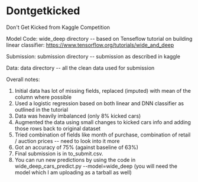 # Dontgetkicked
Don't Get Kicked from Kaggle Competition

Model Code: wide_deep directory -- based on Tenseflow tutorial on building linear classifier:
https://www.tensorflow.org/tutorials/wide_and_deep

Submission: submission directory -- submission as described in kaggle

Data: data directory -- all the clean data used for submission


Overall notes:

1. Initial data has lot of missing fields, replaced (imputed) with mean of the column where possible
2. Used a logistic regression based on both linear and DNN classifier as outlined in the tutorial
3. Data was heavily imbalanced (only 8% kicked cars)
4. Augmented the data using small changes to kicked cars info and adding those rows back to original dataset
5. Tried combination of fields like month of purchase, combination of retail / auction prices -- need to look into it more
6. Got an accuracy of 75% (against baseline of 63%)
7. Final submission is in to_submit.csv.
8. You can run new predictions by using the code in wide_deep_cars_predict.py --model=wide_deep (you will need the model which I am uploading as a tarball as well)




